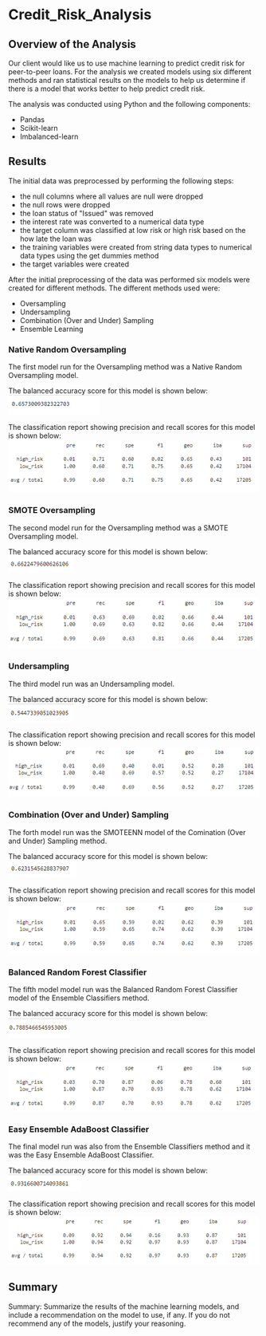 # Credit_Risk_Analysis

## Overview of the Analysis
Our client would like us to use machine learning to predict credit risk for peer-to-peer loans. For the analysis we created models using six different methods and ran statistical results on the models to help us determine if there is a model that works better to help predict credit risk.

The analysis was conducted using Python and the following components:
 - Pandas
 - Scikit-learn
 - Imbalanced-learn

## Results

The initial data was preprocessed by performing the following steps:
 - the null columns where all values are null were dropped
 - the null rows were dropped
 - the loan status of "Issued" was removed
 - the interest rate was converted to a numerical data type
 - the target column was classified at low risk or high risk based on the how late the loan was
 - the training variables were created from string data types to numerical data types using the get dummies method
 - the target variables were created

 After the initial preprocessing of the data was performed six models were created for different methods. The different methods used were:
  - Oversampling
  - Undersampling
  - Combination (Over and Under) Sampling
  - Ensemble Learning

### Native Random Oversampling
The first model run for the Oversampling method was a Native Random Oversampling model.

The balanced accuracy score for this model is shown below:
![NRO_balance](https://github.com/kkoehn8/Credit_Risk_Analysis/blob/main/Images/NativeRandomOversampling_BalancedAccuracyScore.PNG)


The classification report showing precision and recall scores for this model is shown below:
![NRO_classification](https://github.com/kkoehn8/Credit_Risk_Analysis/blob/main/Images/NativeRandomOversampling_ClassificationReport.PNG)

### SMOTE Oversampling
The second model run for the Oversampling method was a SMOTE Oversampling model.

The balanced accuracy score for this model is shown below:
![SMOTE_balance](https://github.com/kkoehn8/Credit_Risk_Analysis/blob/main/Images/SMOTE_BalancedAccuracyScore.PNG)


The classification report showing precision and recall scores for this model is shown below:
![SMOTE_classification](https://github.com/kkoehn8/Credit_Risk_Analysis/blob/main/Images/SMOTE_ClassificationReport.PNG)

### Undersampling
The third model run was an Undersampling model.

The balanced accuracy score for this model is shown below:
![Under_balance](https://github.com/kkoehn8/Credit_Risk_Analysis/blob/main/Images/Undersampling_BalancedAccuracyScore.PNG)


The classification report showing precision and recall scores for this model is shown below:
![Under_classification](https://github.com/kkoehn8/Credit_Risk_Analysis/blob/main/Images/Undersampling_ClassificationReport.PNG)

### Combination (Over and Under) Sampling
The forth model run was the SMOTEENN model of the Comination (Over and Under) Sampling method. 

The balanced accuracy score for this model is shown below:
![SMOTEENN_balance](https://github.com/kkoehn8/Credit_Risk_Analysis/blob/main/Images/Combination_BalancedAccuracyScore.PNG)


The classification report showing precision and recall scores for this model is shown below:
![SMOTEENN_classification](https://github.com/kkoehn8/Credit_Risk_Analysis/blob/main/Images/Combination_ClassificationReport.PNG)

### Balanced Random Forest Classifier
The fifth model model run was the Balanced Random Forest Classifier model of the Ensemble Classifiers method.  

The balanced accuracy score for this model is shown below:
![BRF_balance](https://github.com/kkoehn8/Credit_Risk_Analysis/blob/main/Images/RandomForest_BalancedAccuracyScore.PNG)


The classification report showing precision and recall scores for this model is shown below:
![BRF_classification](https://github.com/kkoehn8/Credit_Risk_Analysis/blob/main/Images/RandomForest_ClassificationReport.PNG)

### Easy Ensemble AdaBoost Classifier
The final model run was also from the Ensemble Classifiers method and it was the Easy Ensemble AdaBoost Classifier. 

The balanced accuracy score for this model is shown below:
![EEABC_balance](https://github.com/kkoehn8/Credit_Risk_Analysis/blob/main/Images/EasyEnsemble_BalancedAccuracyScore.PNG)


The classification report showing precision and recall scores for this model is shown below:
![EEABC_classification](https://github.com/kkoehn8/Credit_Risk_Analysis/blob/main/Images/EasyEnsemble_ClassificationReport.PNG)

## Summary






Summary: Summarize the results of the machine learning models, and include a recommendation on the model to use, if any. If you do not recommend any of the models, justify your reasoning.



